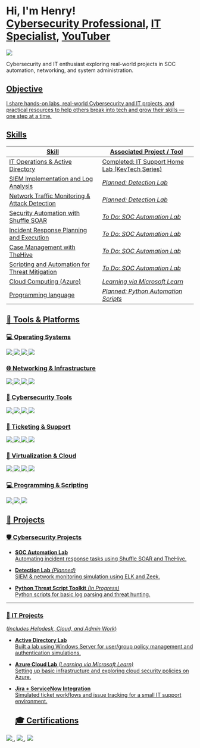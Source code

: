 <h1>Hi, I'm Henry! <br/><a href="https://www.linkedin.com/in/henry-okoye-8218b4318/">Cybersecurity Professional</a>, <a href="https://github.com/henryokoye">IT Specialist</a>, <a href="https://www.youtube.com/@henry_okoye">YouTuber</a></h1>
<img src="https://img.shields.io/badge/-LinkedIn-0072b1?&style=for-the-badge&logo=linkedin&logoColor=white" />
</a>

Cybersecurity and IT enthusiast exploring real-world projects in SOC automation, networking, and system administration.
<a href="https://www.linkedin.com/in/henry-okoye-8218b4318">
  
## Objective
I share hands-on labs, real-world Cybersecurity and IT projects, and practical resources to help others break into tech and grow their skills — one step at a time.

## Skills
| Skill                                     | Associated Project / Tool         |
|------------------------------------------|-----------------------------------|
|IT Operations & Active Directory    |Completed: IT Support Home Lab (KevTech Series) |
|SIEM Implementation and Log Analysis     | *Planned: Detection Lab*          |
| Network Traffic Monitoring & Attack Detection | *Planned: Detection Lab*      |
| Security Automation with Shuffle SOAR    | *To Do: SOC Automation Lab*       |
| Incident Response Planning and Execution | *To Do: SOC Automation Lab*       |
| Case Management with TheHive             | *To Do: SOC Automation Lab*       |
| Scripting and Automation for Threat Mitigation | *To Do: SOC Automation Lab* |
| Cloud Computing (Azure)                  | *Learning via Microsoft Learn*    |
| Programming language                     | *Planned: Python Automation Scripts* |

## 🧰 Tools & Platforms

### 💻 Operating Systems
<img src="https://img.shields.io/badge/Windows-0078D6?style=for-the-badge&logo=windows&logoColor=white"/> <img src="https://img.shields.io/badge/Linux-FCC624?style=for-the-badge&logo=linux&logoColor=black"/> <img src="https://img.shields.io/badge/Kali_Linux-557C94?style=for-the-badge&logo=kali-linux&logoColor=white"/> <img src="https://img.shields.io/badge/Linux_Mint-87CF3E?style=for-the-badge&logo=linux-mint&logoColor=white"/>

### 🌐 Networking & Infrastructure
<img src="https://img.shields.io/badge/TCP/IP-0052CC?style=for-the-badge&logo=protocolsio&logoColor=white"/> <img src="https://img.shields.io/badge/Active%20Directory-333333?style=for-the-badge&logo=microsoft&logoColor=white"/> <img src="https://img.shields.io/badge/DNS%20&%20DHCP-4285F4?style=for-the-badge&logo=google&logoColor=white"/> <img src="https://img.shields.io/badge/Firewall%20Management-FF6F00?style=for-the-badge&logo=fortinet&logoColor=white"/>

### 🔐 Cybersecurity Tools
<img src="https://img.shields.io/badge/SIEM-0052CC?style=for-the-badge&logo=splunk&logoColor=white"/> <img src="https://img.shields.io/badge/Endpoint%20Security-4CAF50?style=for-the-badge&logo=windowsdefender&logoColor=white"/> <img src="https://img.shields.io/badge/Vulnerability%20Management-FF5722?style=for-the-badge&logo=nessus&logoColor=white"/> <img src="https://img.shields.io/badge/Wireshark-1679A7?style=for-the-badge&logo=wireshark&logoColor=white"/>

### 🧾 Ticketing & Support
<img src="https://img.shields.io/badge/ServiceNow-00A1E0?style=for-the-badge&logo=servicenow&logoColor=white"/> <img src="https://img.shields.io/badge/Jira-0052CC?style=for-the-badge&logo=jira&logoColor=white"/> <img src="https://img.shields.io/badge/Remote%20Support-607D8B?style=for-the-badge&logo=teamviewer&logoColor=white"/> <img src="https://img.shields.io/badge/Helpdesk%20Tools-29B6F6?style=for-the-badge&logo=zendesk&logoColor=white"/>

### 🧪 Virtualization & Cloud
<img src="https://img.shields.io/badge/VirtualBox-183A61?style=for-the-badge&logo=virtualbox&logoColor=white"/> <img src="https://img.shields.io/badge/Hyper--V-00ADEF?style=for-the-badge&logo=microsoft&logoColor=white"/> <img src="https://img.shields.io/badge/Azure-0078D4?style=for-the-badge&logo=microsoft-azure&logoColor=white"/> <img src="https://img.shields.io/badge/AWS-232F3E?style=for-the-badge&logo=amazon-aws&logoColor=white"/>

### 💻 Programming & Scripting
<img src="https://img.shields.io/badge/Python-3776AB?style=for-the-badge&logo=python&logoColor=white"/> <img src="https://img.shields.io/badge/PowerShell-5391FE?style=for-the-badge&logo=powershell&logoColor=white"/> <img src="https://img.shields.io/badge/Bash-4EAA25?style=for-the-badge&logo=gnu-bash&logoColor=white"/>


## 📂 Projects

### 🛡️ Cybersecurity Projects

- **SOC Automation Lab**  
  Automating incident response tasks using Shuffle SOAR and TheHive.

- **Detection Lab** *(Planned)*  
  SIEM & network monitoring simulation using ELK and Zeek.

- **Python Threat Script Toolkit** *(In Progress)*  
  Python scripts for basic log parsing and threat hunting.

---

### 🧰 IT Projects
(*Includes Helpdesk, Cloud, and Admin Work*)
- **Active Directory Lab**  
  Built a lab using Windows Server for user/group policy management and authentication simulations.

- **Azure Cloud Lab** *(Learning via Microsoft Learn)*  
  Setting up basic infrastructure and exploring cloud security policies on Azure.

- **Jira + ServiceNow Integration**  
  Simulated ticket workflows and issue tracking for a small IT support environment.


  ## 🎓 Certifications

 <a href="https://www.credly.com/badges/bbc9cee0-3634-47c6-b96e-d785177a38e1/linked_in_profile">
  <img src="https://img.shields.io/badge/Google%20IT%20Support%20Professional-4285F4?style=for-the-badge&logo=Google&logoColor=white" />
</a>
,
 <a href="https://www.credly.com/badges/64baea9e-eabe-40f5-a817-c581bc1f26aa/linked_in_profile">
  <img src="https://img.shields.io/badge/OPSWAT%20Cybersecurity%20Associate-0072C6?style=for-the-badge&logo=Opswat&logoColor=white" />
</a>
,
 <a href="https://www.credly.com/badges/c13c4647-7035-4c53-94f5-95c96bccf059/linked_in_profile">
  <img src="https://img.shields.io/badge/Cisco%20Certified-1BA0D7?style=for-the-badge&logo=Cisco&logoColor=white" />
</a>

